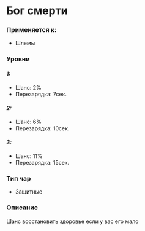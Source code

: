 # Бог смерти

### Применяется к:

* Шлемы

### Уровни

#### _1:_&#x20;

* Шанс: 2%
* Перезарядка:  7сек.

#### _2:_

* Шанс: 6%
* Перезарядка:  10сек.&#x20;

#### _3:_&#x20;

* Шанс: 11%
* Перезарядка:  15сек.

### Тип чар

* Защитные

### Описание&#x20;

Шанс восстановить здоровье если у вас его мало
